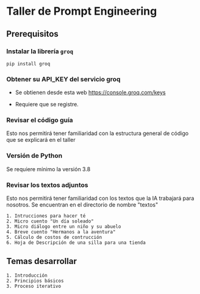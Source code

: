 # Taller de Prompt Engineering

## Prerequisitos

### Instalar la librería `groq`

    pip install groq

### Obtener su API_KEY del servicio groq

- Se obtienen desde esta web https://console.groq.com/keys

- Requiere que se registre.

### Revisar el código guía

Esto nos permitirá tener familiaridad con la estructura general de código que se explicará en el taller

### Versión de Python

Se requiere mínimo la versión 3.8

### Revisar los textos adjuntos

Esto nos permitirá tener familiaridad con los textos que la IA trabajará para nosotros. Se encuentran en el directorio de nombre "textos"

```
1. Intrucciones para hacer té
2. Micro cuento "Un día soleado"
3. Micro diálogo entre un niño y su abuelo
4. Breve cuento "Hermanos a la aventura"
5. Cálculo de costos de contrucción
6. Hoja de Descripción de una silla para una tienda
```

## Temas desarrollar

```
1. Introducción
2. Principios básicos
3. Proceso iterativo
```
